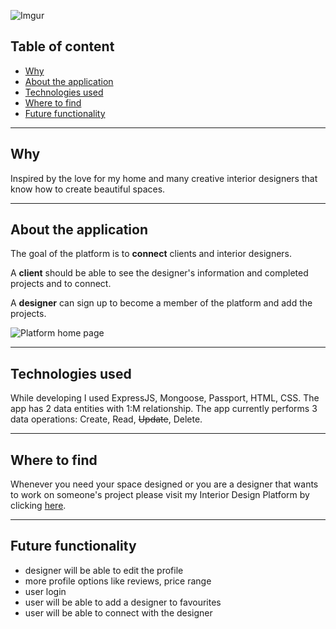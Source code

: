 ![Imgur](https://i.imgur.com/TQBgE8I.png)

## Table of content

- [Why](#why)
- [About the application](#about-the-application)
- [Technologies used](#technologies-used)
- [Where to find](#where-to-find)
- [Future functionality](#future-functionality)
---
## Why
Inspired by the love for my home and many creative interior designers that know how to create beautiful spaces.

---

## About the application
The goal of the platform is to **connect** clients and interior designers.

A **client** should be able to see the designer's information and completed projects and to connect.

A **designer** can sign up to become a member of the platform and add the projects.

![Platform home page](https://i.imgur.com/VdZIcs3.png)

---

## Technologies used
While developing I used ExpressJS, Mongoose, Passport, HTML, CSS.
The app has 2 data entities with 1:M relationship. The app currently performs 3 data operations: Create, Read, <s>Update</s>, Delete.

---

## Where to find
Whenever you need your space designed or you are a designer that wants to work on someone's project please visit my Interior Design Platform by clicking [here](https://project2-int-design.herokuapp.com).

---

## Future functionality

* designer will be able to edit the profile
* more profile options like reviews, price range
* user login
* user will be able to add a designer to favourites
* user will be able to connect with the designer